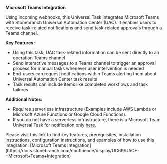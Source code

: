<p><strong>Microsoft Teams Integration</strong></p>
<p>Using incoming webhooks, this Universal Task integrates Microsoft Teams with Stonebranch Universal Automation Center (UAC). It enables users to receive task-related notifications and send task-related approvals through a Teams channel.&nbsp;</p>
<p><strong>Key Features:</strong></p>
<ul>
<li>Using this task, UAC task-related information can be sent directly to an operation Teams channel</li>
<li>Send interactive messages to a Teams channel to trigger an approval process for manual tasks whenever user intervention is needed</li>
<li>End-users can request notifications within Teams alerting them about Universal Automation Center task results</li>
<li>Task results can include items like completed workflows and task failures</li>
</ul>
<p><strong>Additional Notes:&nbsp;</strong></p>
<ul>
<li>Requires serverless infrastructure (Examples include AWS Lambda or Microsoft Azure Functions or Google Cloud Functions).</li>
<li>If you do not have a serverless infrastructure, there is a Microsoft Team Universal Task for notification only&nbsp;<a href="https://marketplace.stonebranch.com/all/universal-tasks/77/universal-task-for-microsoft-teams-messaging" target="_self">here</a>.&nbsp;</li>
</ul>
Please visit this link to find key features, prerequisites, installation instructions, configuration instructions, and examples of how to use this integration. [Microsoft Teams Integration](https://docs.stonebranch.com/confluence/display/UC69/UAC+-+Microsoft+Teams+Integration)
